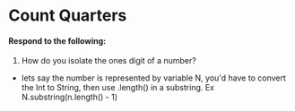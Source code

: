 # Count Quarters
#### Respond to the following:

1. How do you isolate the ones digit of a number?
  * lets say the number is represented by variable N, you'd have to convert the Int to String, then use .length() in a substring. Ex N.substring(n.length() - 1)

